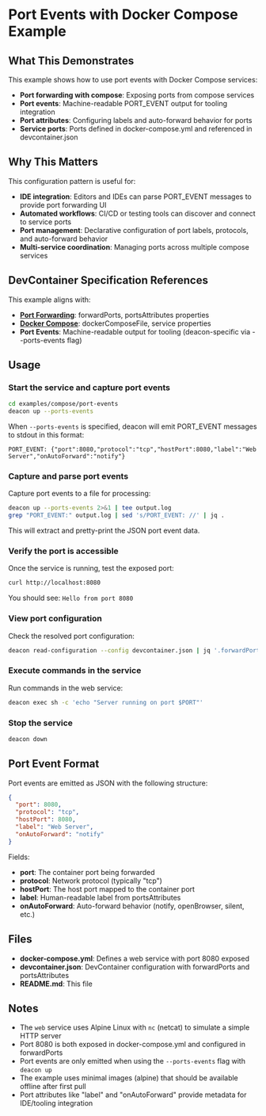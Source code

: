 # Port Events with Docker Compose Example

## What This Demonstrates

This example shows how to use port events with Docker Compose services:

- **Port forwarding with compose**: Exposing ports from compose services
- **Port events**: Machine-readable PORT_EVENT output for tooling integration
- **Port attributes**: Configuring labels and auto-forward behavior for ports
- **Service ports**: Ports defined in docker-compose.yml and referenced in devcontainer.json

## Why This Matters

This configuration pattern is useful for:
- **IDE integration**: Editors and IDEs can parse PORT_EVENT messages to provide port forwarding UI
- **Automated workflows**: CI/CD or testing tools can discover and connect to service ports
- **Port management**: Declarative configuration of port labels, protocols, and auto-forward behavior
- **Multi-service coordination**: Managing ports across multiple compose services

## DevContainer Specification References

This example aligns with:
- **[Port Forwarding](https://containers.dev/implementors/json_reference/#port-attributes)**: forwardPorts, portsAttributes properties
- **[Docker Compose](https://containers.dev/implementors/json_reference/#compose-specific)**: dockerComposeFile, service properties
- **Port Events**: Machine-readable output for tooling (deacon-specific via --ports-events flag)

## Usage

### Start the service and capture port events

```sh
cd examples/compose/port-events
deacon up --ports-events
```

When `--ports-events` is specified, deacon will emit PORT_EVENT messages to stdout in this format:
```
PORT_EVENT: {"port":8080,"protocol":"tcp","hostPort":8080,"label":"Web Server","onAutoForward":"notify"}
```

### Capture and parse port events

Capture port events to a file for processing:
```sh
deacon up --ports-events 2>&1 | tee output.log
grep "PORT_EVENT:" output.log | sed 's/PORT_EVENT: //' | jq .
```

This will extract and pretty-print the JSON port event data.

### Verify the port is accessible

Once the service is running, test the exposed port:
```sh
curl http://localhost:8080
```

You should see: `Hello from port 8080`

### View port configuration

Check the resolved port configuration:
```sh
deacon read-configuration --config devcontainer.json | jq '.forwardPorts, .portsAttributes'
```

### Execute commands in the service

Run commands in the web service:
```sh
deacon exec sh -c 'echo "Server running on port $PORT"'
```

### Stop the service

```sh
deacon down
```

## Port Event Format

Port events are emitted as JSON with the following structure:
```json
{
  "port": 8080,
  "protocol": "tcp",
  "hostPort": 8080,
  "label": "Web Server",
  "onAutoForward": "notify"
}
```

Fields:
- **port**: The container port being forwarded
- **protocol**: Network protocol (typically "tcp")
- **hostPort**: The host port mapped to the container port
- **label**: Human-readable label from portsAttributes
- **onAutoForward**: Auto-forward behavior (notify, openBrowser, silent, etc.)

## Files

- **docker-compose.yml**: Defines a web service with port 8080 exposed
- **devcontainer.json**: DevContainer configuration with forwardPorts and portsAttributes
- **README.md**: This file

## Notes

- The `web` service uses Alpine Linux with `nc` (netcat) to simulate a simple HTTP server
- Port 8080 is both exposed in docker-compose.yml and configured in forwardPorts
- Port events are only emitted when using the `--ports-events` flag with `deacon up`
- The example uses minimal images (alpine) that should be available offline after first pull
- Port attributes like "label" and "onAutoForward" provide metadata for IDE/tooling integration
